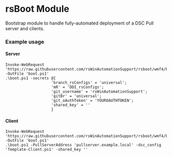 # rsBoot Module

Bootstrap module to handle fully-automated deployment of a DSC Pull server and clients.


### Example usage
#### Server
```PoSh
Invoke-WebRequest 'https://raw.githubusercontent.com/rsWinAutomationSupport/rsboot/wmf4/boot.ps1' -OutFile 'boot.ps1'
.\boot.ps1 -secrets @{
					'branch_rsConfigs' = 'universal';
					'mR' = 'DDI_rsConfigs';
					'git_username' = 'rsWinAutomationSupport';
					'gitBr' = 'universal';
					'git_oAuthToken' = 'YOUROAUTHTOKEN';
					'shared_key' = ''
					}
```
#### Client
```PoSh
Invoke-WebRequest 'https://raw.githubusercontent.com/rsWinAutomationSupport/rsboot/wmf4/boot.ps1' -OutFile 'boot.ps1'
.\boot.ps1 -PullServerAddress 'pullserver.example.local' -dsc_config 'Template-Client.ps1' -shared_key ''
```
